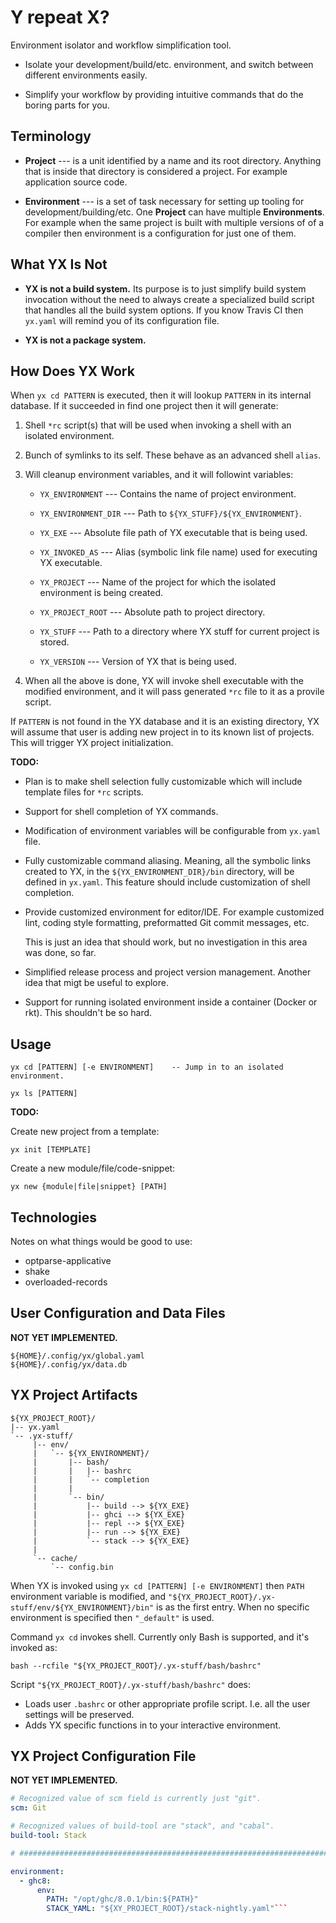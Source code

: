 Y repeat X?
===========

Environment isolator and workflow simplification tool.

* Isolate your development/build/etc. environment, and switch between different
  environments easily.

* Simplify your workflow by providing intuitive commands that do the boring
  parts for you.


Terminology
-----------

* **Project** --- is a unit identified by a name and its root directory.
  Anything that is inside that directory is considered a project. For example
  application source code.

* **Environment** --- is a set of task necessary for setting up tooling for
  development/building/etc. One **Project** can have multiple **Environments**.
  For example when the same project is built with multiple versions of
  of a compiler then environment is a configuration for just one of them.


What YX Is Not
--------------

* **YX is not a build system.** Its purpose is to just simplify build system
  invocation without the need to always create a specialized build script that
  handles all the build system options. If you know Travis CI then `yx.yaml`
  will remind you of its configuration file.

* **YX is not a package system.**


How Does YX Work
----------------

When `yx cd PATTERN` is executed, then it will lookup `PATTERN` in its internal
database. If it succeeded in find one project then it will generate:

1. Shell `*rc` script(s) that will be used when invoking a shell with an
   isolated environment.

2. Bunch of symlinks to its self. These behave as an advanced shell `alias`.

3. Will cleanup environment variables, and it will followint variables:

    - `YX_ENVIRONMENT` --- Contains the name of project environment.

    - `YX_ENVIRONMENT_DIR` --- Path to `${YX_STUFF}/${YX_ENVIRONMENT}`.

    - `YX_EXE` --- Absolute file path of YX executable that is being used.

    - `YX_INVOKED_AS` --- Alias (symbolic link file name) used for executing
      YX executable.

    - `YX_PROJECT` --- Name of the project for which the isolated environment
      is being created.

    - `YX_PROJECT_ROOT` --- Absolute path to project directory.

    - `YX_STUFF` --- Path to a directory where YX stuff for current project is
      stored.

    - `YX_VERSION` --- Version of YX that is being used.

4. When all the above is done, YX will invoke shell executable with the modified
   environment, and it will pass generated `*rc` file to it as a provile script.

If `PATTERN` is not found in the YX database and it is an existing directory,
YX will assume that user is adding new project in to its known list of
projects. This will trigger YX project initialization.

**TODO:**

* Plan is to make shell selection fully customizable which will include
  template files for `*rc` scripts.

* Support for shell completion of YX commands.

* Modification of environment variables will be configurable from `yx.yaml`
  file.

* Fully customizable command aliasing. Meaning, all the symbolic links created
  to YX, in the `${YX_ENVIRONMENT_DIR}/bin` directory, will be defined in
  `yx.yaml`. This feature should include customization of shell completion.

* Provide customized environment for editor/IDE. For example customized lint,
  coding style formatting, preformatted Git commit messages, etc.

  This is just an idea that should work, but no investigation in this area was
  done, so far.

* Simplified release process and project version management. Another idea that
  migt be useful to explore.

* Support for running isolated environment inside a container (Docker or rkt).
  This shouldn't be so hard.


Usage
-----

```
yx cd [PATTERN] [-e ENVIRONMENT]    -- Jump in to an isolated environment.

yx ls [PATTERN]
```

**TODO:**

Create new project from a template:

```
yx init [TEMPLATE]
```

Create a new module/file/code-snippet:

```
yx new {module|file|snippet} [PATH]
```


Technologies
------------

Notes on what things would be good to use:

* optparse-applicative
* shake
* overloaded-records


User Configuration and Data Files
---------------------------------

**NOT YET IMPLEMENTED.**

```
${HOME}/.config/yx/global.yaml
${HOME}/.config/yx/data.db
```


YX Project Artifacts
--------------------

```
${YX_PROJECT_ROOT}/
|-- yx.yaml
`-- .yx-stuff/
     |-- env/
     |   `-- ${YX_ENVIRONMENT}/
     |       |-- bash/
     |       |   |-- bashrc
     |       |   `-- completion
     |       |
     |       `-- bin/
     |           |-- build --> ${YX_EXE}
     |           |-- ghci --> ${YX_EXE}
     |           |-- repl --> ${YX_EXE}
     |           |-- run --> ${YX_EXE}
     |           `-- stack --> ${YX_EXE}
     |
     `-- cache/
         `-- config.bin
```

When YX is invoked using `yx cd [PATTERN] [-e ENVIRONMENT]` then `PATH`
environment variable is modified, and
`"${YX_PROJECT_ROOT}/.yx-stuff/env/${YX_ENVIRONMENT}/bin"` is as the first
entry. When no specific environment is specified then `"_default"` is used.

Command `yx cd` invokes shell. Currently only Bash is supported, and it's
invoked as:

```
bash --rcfile "${YX_PROJECT_ROOT}/.yx-stuff/bash/bashrc"
```

Script `"${YX_PROJECT_ROOT}/.yx-stuff/bash/bashrc"` does:

* Loads user `.bashrc` or other appropriate profile script. I.e. all the user
  settings will be preserved.
* Adds YX specific functions in to your interactive environment.


YX Project Configuration File
-----------------------------

**NOT YET IMPLEMENTED.**

```yaml
# Recognized value of scm field is currently just "git".
scm: Git

# Recognized values of build-tool are "stack", and "cabal".
build-tool: Stack

# #############################################################################

environment:
  - ghc8:
      env:
        PATH: "/opt/ghc/8.0.1/bin:${PATH}"
        STACK_YAML: "${XY_PROJECT_ROOT}/stack-nightly.yaml"```
```
